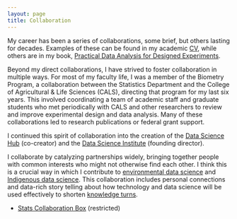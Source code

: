 ```yaml
---
layout: page
title: Collaboration
---
```


My career has been a series of collaborations,
some brief, but others lasting for decades.
Examples of these can be found in my academic [CV](https://pages.stat.wisc.edu/~yandell/vita.pdf),
while others are in my book, 
[Practical Data Analysis for Designed Experiments](http://www.stat.wisc.edu/~yandell/pda).

Beyond my direct collaborations, I have strived
to foster collaboration in multiple ways.
For most of my faculty life, I was a member of the Biometry Program, a collaboration between the Statistics Department and the College of Agricultural & Life Sciences (CALS),
directing that program for my last six years.
This involved coordinating a team of academic staff and graduate students who met periodically
with CALS and other researchers to review and
improve experimental design and data analysis.
Many of these collaborations led to research
publications or federal grant support.

I continued this spirit of collaboration into
the creation of the [Data Science Hub](https://datascience.wisc.edu/hub) (co-creator) and the [Data Science Institute](https://datascience.wisc.edu/institution) (founding director).

I collaborate by catalyzing partnerships widely,
bringing together people with common interests who might not otherwise find each other. 
I think this is a crucial way in which I 
contribute to [environmental data science](/pages/eds/) and [Indigenous data science](/pages/indigenous/).
This collaboration includes personal connections
and data-rich story telling about how technology
and data science will be used effectively to
shorten [knowledge turns](https://impolitegeography.wordpress.com/2012/12/10/what-is-the-knowledge-turn-and-why-does-it-matter/).

* [Stats Collaboration Box](https://uwmadison.app.box.com/folder/198764997699) (restricted)